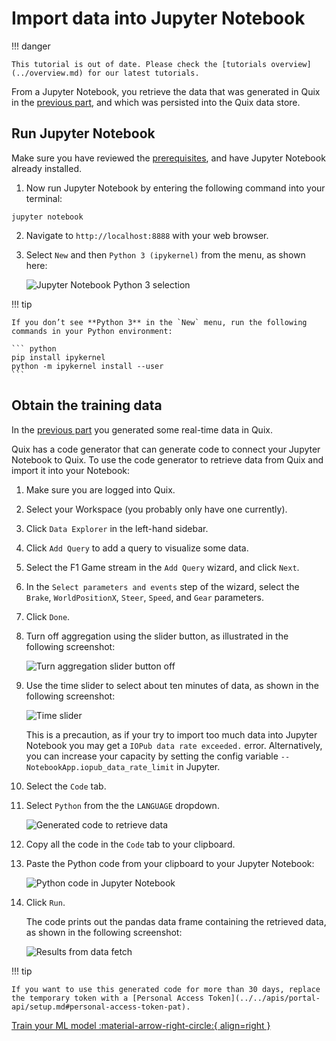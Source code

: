 # Import data into Jupyter Notebook

!!! danger

    This tutorial is out of date. Please check the [tutorials overview](../overview.md) for our latest tutorials.

From a Jupyter Notebook, you retrieve the data that was generated in Quix in the [previous part](./create-data.md), and which was persisted into the Quix data store. 

## Run Jupyter Notebook

Make sure you have reviewed the [prerequisites](./overview.md#prerequisites), and have Jupyter Notebook already installed.

1. Now run Jupyter Notebook by entering the following command into your terminal:

``` shell
jupyter notebook
```

2. Navigate to `http://localhost:8888` with your web browser.

3. Select `New` and then `Python 3 (ipykernel)` from the menu, as shown here:

    ![Jupyter Notebook Python 3 selection](./images/jupyter-python3-selection.png)

!!! tip

    If you don’t see **Python 3** in the `New` menu, run the following commands in your Python environment: 

    ``` python
    pip install ipykernel
    python -m ipykernel install --user
    ```

## Obtain the training data

In the [previous part](./create-data.md) you generated some real-time data in Quix. 

Quix has a code generator that can generate code to connect your Jupyter Notebook to Quix. To use the code generator to retrieve data from Quix and import it into your Notebook:

1. Make sure you are logged into Quix.

2. Select your Workspace (you probably only have one currently).

3. Click `Data Explorer` in the left-hand sidebar.

4. Click `Add Query` to add a query to visualize some data. 

5. Select the F1 Game stream in the `Add Query` wizard, and click `Next`.

6. In  the `Select parameters and events` step of the wizard, select the `Brake`, `WorldPositionX`, `Steer`, `Speed`, and `Gear` parameters. 

7. Click `Done`.

8. Turn off aggregation using the slider button, as illustrated in the following screenshot:

    ![Turn aggregation slider button off](./images/aggregation-slider-off.png)

9. Use the time slider to select about ten minutes of data, as shown in the following screenshot:

    ![Time slider](./images/time-slider.png)

    This is a precaution, as if your try to import too much data into Jupyter Notebook you may get a `IOPub data rate exceeded.` error. Alternatively, you can increase your capacity by setting the config variable `--NotebookApp.iopub_data_rate_limit` in Jupyter. 

10. Select the `Code` tab.

11. Select `Python` from the  the `LANGUAGE` dropdown.

    ![Generated code to retrieve data](./images/connect-python.png)

12. Copy all the code in the `Code` tab to your clipboard. 

13. Paste the Python code from your clipboard to your Jupyter Notebook:

    ![Python code in Jupyter Notebook](./images/jupyter-python-code.png)

14. Click `Run`.

    The code prints out the pandas data frame containing the retrieved data, as shown in the following screenshot:

    ![Results from data fetch](./images/jupyter-results.png)

!!! tip

	If you want to use this generated code for more than 30 days, replace the temporary token with a [Personal Access Token](../../apis/portal-api/setup.md#personal-access-token-pat).

[Train your ML model :material-arrow-right-circle:{ align=right }](./train-ml.md)
